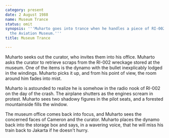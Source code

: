 ```yaml
---
category: present
date: 2 August 1988
name: Museum Trance
status: omit
synopsis: '''Muharto goes into trance when he handles a piece of RI-002 wreckage in
  the Aviation Museum.'''
title: Museum Trance

---
```




Muharto seeks out the curator, who invites them into his
office. Muharto asks the curator to retrieve scraps from the RI-002
wreckage stored at the museum. One of the items is the dynamo with the
bullet inexplicably lodged in the windings. Muharto picks it up, and
from his point of view, the room around him fades into mist.

Muharto is astounded to realize he is somehow in the radio nook of
RI-002 on the day of the crash. The airplane shutters as the engines
scream in protest. Muharto sees two shadowy figures in the pilot seats,
and a forested mountainside fills the window.

The museum office comes back into focus, and Muharto sees the concerned
faces of Cameron and the curator. Muharto places the dynamo back into
the storage box and says, in a wavering voice, that he will miss his
train back to Jakarta if he doesn't hurry.